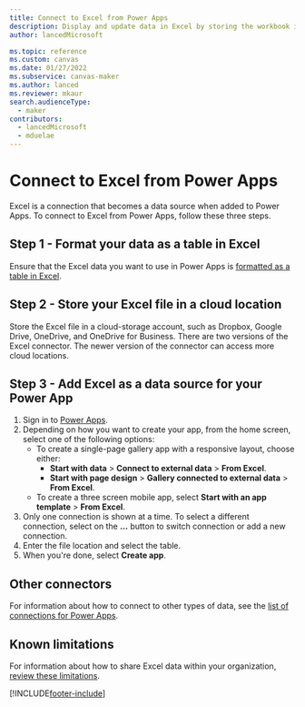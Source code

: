 ```yaml
---
title: Connect to Excel from Power Apps
description: Display and update data in Excel by storing the workbook in a cloud-storage account and then connecting to the data from your app.
author: lancedMicrosoft

ms.topic: reference
ms.custom: canvas
ms.date: 01/27/2022
ms.subservice: canvas-maker
ms.author: lanced
ms.reviewer: mkaur
search.audienceType: 
  - maker
contributors:
  - lancedMicrosoft
  - mduelae
---
```

# Connect to Excel from Power Apps

Excel is a connection that becomes a data source when added to Power Apps. To connect to Excel from Power Apps, follow these three steps.

## Step 1 - Format your data as a table in Excel

Ensure that the Excel data you want to use in Power Apps is [formatted as a table in Excel](https://support.office.com/article/Create-an-Excel-table-in-a-worksheet-E81AA349-B006-4F8A-9806-5AF9DF0AC664).

## Step 2 - Store your Excel file in a cloud location

Store the Excel file in a cloud-storage account, such as Dropbox, Google Drive, OneDrive, and OneDrive for Business. There are two versions of the Excel connector. The newer version of the connector can access more cloud locations.

## Step 3 - Add Excel as a data source for your Power App

1. Sign in to [Power Apps](https://make.powerapps.com?utm_source=padocs&utm_medium=linkinadoc&utm_campaign=referralsfromdoc).
1. Depending on how you want to create your app, from the home screen, select one of the following options:
   - To create a single-page gallery app with a responsive layout, choose either:
     - **Start with data** > **Connect to external data** > **From Excel**.
     - **Start with page design** > **Gallery connected to external data** > **From Excel**.
   - To create a three screen mobile app, select **Start with an app template** > **From Excel**.
1. Only one connection is shown at a time. To select a different connection, select on the **...** button to switch connection or add a new connection.
1. Enter the file location and select the table.
1. When you're done, select **Create app**.


## Other connectors

For information about how to connect to other types of data, see the [list of connections for Power Apps](../connections-list.md).

## Known limitations

For information about how to share Excel data within your organization, [review these limitations](cloud-storage-blob-connections.md#sharing-excel-tables).

[!INCLUDE[footer-include](../../../includes/footer-banner.md)]
